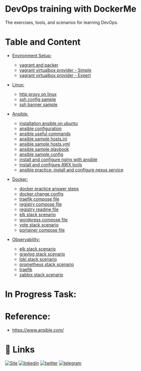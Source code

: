# DevOps training with DockerMe
The exercises, tools, and scenarios for learning DevOps.

# Table and Content

- [Environment Setup:](vagrant)
  - [vagrant and packer](vagrant/vagrant-and-packer.md)
  - [vagrant virtualbox provider - Simple](vagrant/vbox-environment-simple)
  - [vagrant virtualbox provider - Expert](vagrant/vbox-environment-expert)

- [Linux:](linux)
  - [http proxy on linux](linux/http-proxy-set.md)
  - [ssh config sample](linux/ssh_config)
  - [ssh banner sample](linux/ssh-banner)

- [Ansible:](ansible)
  - [installation ansible on ubuntu](ansible/ansible-installation.md)
  - [ansible configuration](ansible/ansible-configuration.md)
  - [ansible useful commands](ansible/ansible-useful-commands.md)
  - [ansible sample hosts.ini](ansible/hosts.ini)
  - [ansible sample hosts.yml](ansible/hosts.yml)
  - [ansible sample playbook](ansible/playbook.yml)
  - [ansible sample config](ansible/ansible.cfg)
  - [install and configure nginx with ansible](ansible/nginx-practices)
  - [install and configure AWX tools](ansible/AWX-installation-configuration.md)
  - [ansible practice: install and configure nexus service](ansible/ansible-practice)

- [Docker:](docker)
  - [docker practice answer steps](docker/docker-practice-answer.md)
  - [docker change config](docker/change-docker-config.md)
  - [traefik compose file](docker/traefik-compose.yml)
  - [registry compose file](docker/registry-compose.yml)
  - [registry readme file](docker/registry-with-nginx.md)
  - [elk stack scenario](docker/elk)
  - [wordpress compose file](docker/wordpress-compose.yml)
  - [vote stack scenario](docker/voting-app)
  - [portainer compose file](docker/portainer-compose.yml)

- [Observability:](observability)
  - [elk stack scenario](observability/elk-stack)
  - [graylog stack scenario](observability/graylog-stack)
  - [loki stack scenario](observability/loki-stack)
  - [prometheus stack scenario](observability/prometheus-stack)
  - [traefik](observability/traefik)
  - [zabbix stack scenario](observability/zabbix-stack)

# In Progress Task:

# Reference:
  - https://www.ansible.com/

# 🔗 Links
[![Site](https://img.shields.io/badge/Dockerme.ir-0A66C2?style=for-the-badge&logo=docker&logoColor=white)](https://dockerme.ir/)
[![linkedin](https://img.shields.io/badge/linkedin-0A66C2?style=for-the-badge&logo=linkedin&logoColor=white)](https://www.linkedin.com/in/ahmad-rafiee/)
[![twitter](https://img.shields.io/badge/twitter-1DA1F2?style=for-the-badge&logo=twitter&logoColor=white)](https://twitter.com/@rafiee1001)
[![telegram](https://img.shields.io/badge/telegram-0A66C2?style=for-the-badge&logo=telegram&logoColor=white)](https://t.me/dockerme)